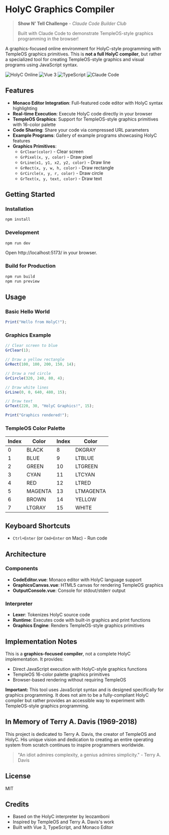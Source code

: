 # HolyC Graphics Compiler

> **Show N' Tell Challenge** - *Claude Code Builder Club*
>
> Built with Claude Code to demonstrate TempleOS-style graphics programming in the browser!

A graphics-focused online environment for HolyC-style programming with TempleOS graphics primitives. This is **not a full HolyC compiler**, but rather a specialized tool for creating TempleOS-style graphics and visual programs using JavaScript syntax.

![HolyC Online](https://img.shields.io/badge/HolyC-Online-purple)
![Vue 3](https://img.shields.io/badge/Vue-3-green)
![TypeScript](https://img.shields.io/badge/TypeScript-5-blue)
![Claude Code](https://img.shields.io/badge/Built%20with-Claude%20Code-orange)

## Features

- **Monaco Editor Integration**: Full-featured code editor with HolyC syntax highlighting
- **Real-time Execution**: Execute HolyC code directly in your browser
- **TempleOS Graphics**: Support for TempleOS-style graphics primitives with 16-color palette
- **Code Sharing**: Share your code via compressed URL parameters
- **Example Programs**: Gallery of example programs showcasing HolyC features
- **Graphics Primitives**:
  - `GrClear(color)` - Clear screen
  - `GrPixel(x, y, color)` - Draw pixel
  - `GrLine(x1, y1, x2, y2, color)` - Draw line
  - `GrRect(x, y, w, h, color)` - Draw rectangle
  - `GrCircle(x, y, r, color)` - Draw circle
  - `GrText(x, y, text, color)` - Draw text

## Getting Started

### Installation

```bash
npm install
```

### Development

```bash
npm run dev
```

Open http://localhost:5173/ in your browser.

### Build for Production

```bash
npm run build
npm run preview
```

## Usage

### Basic Hello World

```javascript
Print("Hello from HolyC!");
```

### Graphics Example

```javascript
// Clear screen to blue
GrClear(1);

// Draw a yellow rectangle
GrRect(100, 100, 200, 150, 14);

// Draw a red circle
GrCircle(320, 240, 80, 4);

// Draw white lines
GrLine(0, 0, 640, 480, 15);

// Draw text
GrText(220, 30, "HolyC Graphics!", 15);

Print("Graphics rendered!");
```

### TempleOS Color Palette

| Index | Color | Index | Color |
|-------|-------|-------|-------|
| 0 | BLACK | 8 | DKGRAY |
| 1 | BLUE | 9 | LTBLUE |
| 2 | GREEN | 10 | LTGREEN |
| 3 | CYAN | 11 | LTCYAN |
| 4 | RED | 12 | LTRED |
| 5 | MAGENTA | 13 | LTMAGENTA |
| 6 | BROWN | 14 | YELLOW |
| 7 | LTGRAY | 15 | WHITE |

## Keyboard Shortcuts

- `Ctrl+Enter` (or `Cmd+Enter` on Mac) - Run code

## Architecture

### Components

- **CodeEditor.vue**: Monaco editor with HolyC language support
- **GraphicsCanvas.vue**: HTML5 canvas for rendering TempleOS graphics
- **OutputConsole.vue**: Console for stdout/stderr output

### Interpreter

- **Lexer**: Tokenizes HolyC source code
- **Runtime**: Executes code with built-in graphics and print functions
- **Graphics Engine**: Renders TempleOS-style graphics primitives

## Implementation Notes

This is a **graphics-focused compiler**, not a complete HolyC implementation. It provides:
- Direct JavaScript execution with HolyC-style graphics functions
- TempleOS 16-color palette graphics primitives
- Browser-based rendering without requiring TempleOS

**Important:** This tool uses JavaScript syntax and is designed specifically for graphics programming. It does not aim to be a fully-compliant HolyC compiler but rather provides an accessible way to experiment with TempleOS-style graphics programming.

## In Memory of Terry A. Davis (1969-2018)

This project is dedicated to Terry A. Davis, the creator of TempleOS and HolyC. His unique vision and dedication to creating an entire operating system from scratch continues to inspire programmers worldwide.

> "An idiot admires complexity, a genius admires simplicity." - Terry A. Davis

## License

MIT

## Credits

- Based on the HolyC interpreter by leozamboni
- Inspired by TempleOS and Terry A. Davis's work
- Built with Vue 3, TypeScript, and Monaco Editor
